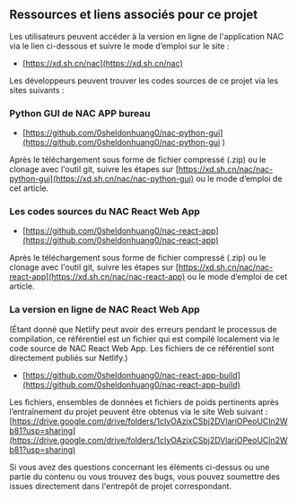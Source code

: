 ## Ressources et liens associés pour ce projet

Les utilisateurs peuvent accéder à la version en ligne de l'application NAC via le lien ci-dessous et suivre le mode d’emploi sur le site :

- [https://xd.sh.cn/nac](https://xd.sh.cn/nac)

Les développeurs peuvent trouver les codes sources de ce projet via les sites suivants :

### Python GUI de NAC APP bureau

- [https://github.com/0sheldonhuang0/nac-python-gui](https://github.com/0sheldonhuang0/nac-python-gui  )  

Après le téléchargement sous forme de fichier compressé (.zip) ou le clonage avec l'outil git, suivre les étapes sur [https://xd.sh.cn/nac/nac-python-gui](https://xd.sh.cn/nac/nac-python-gui) ou le mode d’emploi de cet article.

### Les codes sources du NAC React Web App

- [https://github.com/0sheldonhuang0/nac-react-app](https://github.com/0sheldonhuang0/nac-react-app) 

Après le téléchargement sous forme de fichier compressé (.zip) ou le clonage avec l'outil git, suivre les étapes sur [https://xd.sh.cn/nac/nac-react-app](https://xd.sh.cn/nac/nac-react-app) ou le mode d’emploi de cet article.

### La version en ligne de NAC React Web App

(Étant donné que Netlify peut avoir des erreurs pendant le processus de compilation, ce référentiel est un fichier qui est compilé localement via le code source de NAC React Web App. Les fichiers de ce référentiel sont directement publiés sur Netlify.) 

- [https://github.com/0sheldonhuang0/nac-react-app-build](https://github.com/0sheldonhuang0/nac-react-app-build)

Les fichiers, ensembles de données et fichiers de poids pertinents après l’entraînement du projet peuvent être obtenus via le site Web suivant : [https://drive.google.com/drive/folders/1cIyOAzjxCSbj2DVlariOPeoUCln2Wb81?usp=sharing](https://drive.google.com/drive/folders/1cIyOAzjxCSbj2DVlariOPeoUCln2Wb81?usp=sharing)

Si vous avez des questions concernant les éléments ci-dessus ou une partie du contenu ou vous trouvez des bugs, vous pouvez soumettre des issues directement dans l'entrepôt de projet correspondant.